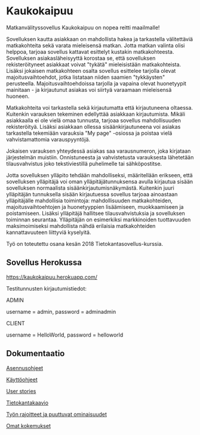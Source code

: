 # Kaukokaipuu

Matkanvälityssovellus Kaukokaipuu on nopea reitti maailmalle! 

Sovelluksen kautta asiakkaan on mahdollista hakea ja tarkastella välitettäviä matkakohteita sekä varata mieleisensä matkan. Jotta matkan valinta olisi helppoa, tarjoaa sovellus kattavat esittelyt kustakin matkakohteesta. Sovelluksen asiakasläheisyyttä korostaa se, että sovelluksen rekisteröityneet asiakkaat voivat "tykätä" mieleisistään matkakohteista. Lisäksi jokaisen matkakohteen osalta sovellus esittelee tarjolla olevat majoitusvaihtoehdot, jotka listataan niiden saamien "tykkäysten" perusteella. Majoitusvaihtoehdoissa tarjolla ja vapaina olevat huonetyypit mainitaan - ja kirjautunut asiakas voi siirtyä varaamaan mieleisensä huoneen.

Matkakohteita voi tarkastella sekä kirjautumatta että kirjautuneena oltaessa. Kuitenkin varauksen tekeminen edellyttää asiakkaan kirjautumista. Mikäli asiakkaalla ei ole vielä omaa tunnusta, tarjoaa sovellus mahdollisuuden rekisteröityä. Lisäksi asiakkaan ollessa sisäänkirjautuneena voi asiakas tarkastella tekemiään varauksia "My page" -osiossa ja poistaa vielä vahvistamattomia varauspyyntöjä.

Jokaisen varauksen yhteydessä asiakas saa varausnumeron, joka kirjataan järjestelmän muistiin. Onnistuneesta ja vahvistetusta varauksesta lähetetään tilausvahvistus joko tekstiviestillä puhelimelle tai sähköpostitse.

Jotta sovelluksen ylläpito tehdään mahdolliseksi, määritellään erikseen, että sovelluksen ylläpitäjä voi oman ylläpitäjätunnuksensa avulla kirjautua sisään sovelluksen normaalista sisäänkirjautumisnäkymästä. Kuitenkin juuri ylläpitäjän tunnuksella sisään kirjautuessa sovellus tarjoaa ainoastaan ylläpitäjälle mahdollisia toimintoja: mahdollisuuden matkakohteiden, majoitusvaihtoehtojen ja huonetyyppien lisäämiseen, muokkaamiseen ja poistamiseen. Lisäksi ylläpitäjä hallitsee tilausvahvistuksia ja sovelluksen toiminnan seurantaa. Ylläpitäjän on esimerkiksi markkinoiden tuottavuuden maksimoimiseksi mahdollista nähdä erilaisia matkakohteiden kannattavuuteen liittyviä kyselyitä.

Työ on toteutettu osana kesän 2018 Tietokantasovellus-kurssia.

## Sovellus Herokussa
https://kaukokaipuu.herokuapp.com/

Testitunnusten kirjautumistiedot: 

ADMIN

username = admin, password = adminadmin

CLIENT

username = HelloWorld, password = helloworld

## Dokumentaatio

[Asennusohjeet](https://github.com/heidihas/Kaukokaipuu/blob/master/documentation/asennusohjeet.md)

[Käyttöohjeet](https://github.com/heidihas/Kaukokaipuu/blob/master/documentation/k%C3%A4ytt%C3%B6ohjeet.md)

[User stories](https://github.com/heidihas/Kaukokaipuu/blob/master/documentation/userstories.md)

[Tietokantakaavio](https://github.com/heidihas/Kaukokaipuu/blob/master/documentation/tietokantakaavio.md)

[Työn rajoitteet ja puuttuvat ominaisuudet](https://github.com/heidihas/Kaukokaipuu/blob/master/documentation/rajoitteetpuutteet.md)

[Omat kokemukset](https://github.com/heidihas/Kaukokaipuu/blob/master/documentation/kokemukset.md)
